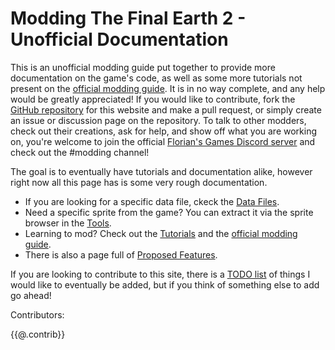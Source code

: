 # Modding The Final Earth 2 - Unofficial Documentation

This is an unofficial modding guide put together to provide more documentation on the game's code, as well as some more tutorials not present on the [official modding guide](https://florianvanstrien.nl/TheFinalEarth2/modding.php). It is in no way complete, and any help would be greatly appreciated! If you would like to contribute, fork the [GitHub repository](https://github.com/tfe2-modding/tfe2-modding.github.io) for this website and make a pull request, or simply create an issue or discussion page on the repository. To talk to other modders, check out their creations, ask for help, and show off what you are working on, you're welcome to join the official [Florian's Games Discord server](https://discord.gg/r4H25JM) and check out the #modding channel!

The goal is to eventually have tutorials and documentation alike, however right now all this page has is some very rough documentation.

- If you are looking for a specific data file, ckeck the [Data Files](DataFiles/).
- Need a specific sprite from the game? You can extract it via the sprite browser in the [Tools](Tools/).
- Learning to mod? Check out the [Tutorials](Tutorials/) and the [official modding guide](https://florianvanstrien.nl/TheFinalEarth2/modding.php).
- There is also a page full of [Proposed Features](ProposedFeatures.html).

If you are looking to contribute to this site, there is a [TODO list](TODO.html) of things I would like to eventually be added, but if you think of something else to add go ahead!

Contributors:

{{@.contrib}}
